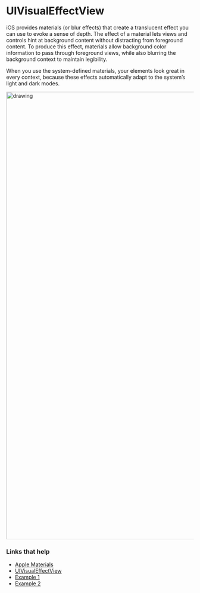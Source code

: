 # UIVisualEffectView

iOS provides materials (or blur effects) that create a translucent effect you can use to evoke a sense of depth. The effect of a material lets views and controls hint at background content without distracting from foreground content. To produce this effect, materials allow background color information to pass through foreground views, while also blurring the background context to maintain legibility.

When you use the system-defined materials, your elements look great in every context, because these effects automatically adapt to the system’s light and dark modes.

<img src="https://github.com/jrasmusson/ios-starter-kit/blob/master/basics/UIVisualEffectView/images/example.png" alt="drawing" width="1200"/>

### Links that help

- [Apple Materials](https://developer.apple.com/design/human-interface-guidelines/ios/visual-design/materials/)
- [UIVisualEffectView](https://developer.apple.com/documentation/uikit/uivisualeffectview)
- [Example 1](https://www.raywenderlich.com/167-uivisualeffectview-tutorial-getting-started)
- [Example 2](https://www.hackingwithswift.com/example-code/uikit/how-to-add-blur-and-vibrancy-using-uivisualeffectview)
